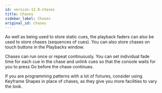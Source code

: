 ```yaml
---
id: version-12.0-chases
title: Chases
sidebar_label: Chases
original_id: chases
---
```


As well as being used to store static cues, the playback faders can also
be used to store chases (sequences of cues). You can also store chases
on touch buttons in the Playbacks window.

Chases can run once or repeat continuously. You can set individual fade
time for each cue in the chase and unlink cues so that the console waits
for you to press Go before the chase continues.

If you are programming patterns with a lot of fixtures, consider using
Keyframe Shapes in place of chases, as they give you more facilities to
vary the look.


